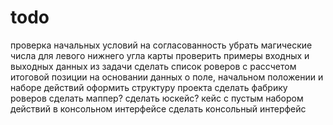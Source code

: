 # todo

проверка начальных условий на согласованность
убрать магические числа для левого нижнего угла карты
проверить примеры входных и выходных данных из задачи
сделать список роверов с рассчетом итоговой позиции на основании данных о поле, начальном положении и наборе действий
оформить структуру проекта
сделать фабрику роверов
сделать маппер?
сделать юскейс?
кейс с пустым набором действий в консольном интерфейсе
сделать консольный интерфейс
